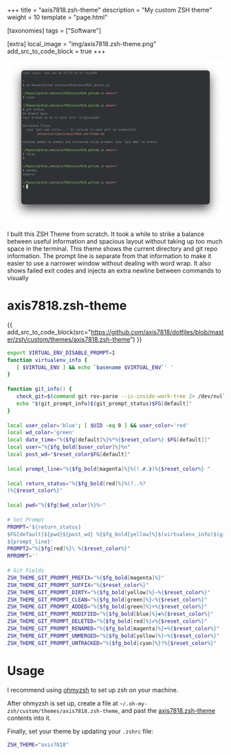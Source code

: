 +++
title = "axis7818.zsh-theme"
description = "My custom ZSH theme"
weight = 10
template = "page.html"

[taxonomies]
tags = ["Software"]

[extra]
local_image = "img/axis7818.zsh-theme.png"
add_src_to_code_block = true
+++

![axis7818.zsh-theme](/img/axis7818.zsh-theme.png)

I built this ZSH Theme from scratch. It took a while to strike a balance between useful information and spacious layout without taking up too much space in the terminal. This theme shows the current directory and git repo information. The prompt line is separate from that information to make it easier to use a narrower window without dealing with word wrap. It also shows failed exit codes and injects an extra newline between commands to visually

# axis7818.zsh-theme

{{ add_src_to_code_block(src="https://github.com/axis7818/dotfiles/blob/master/zsh/custom/themes/axis7818.zsh-theme") }}
```zsh
export VIRTUAL_ENV_DISABLE_PROMPT=1
function virtualenv_info {
   [ $VIRTUAL_ENV ] && echo `basename $VIRTUAL_ENV`' '
}

function git_info() {
   check_git=$(command git rev-parse --is-inside-work-tree 2> /dev/null) || return 0
   echo "$(git_prompt_info)$(git_prompt_status)$FG[default]"
}

local user_color='blue'; [ $UID -eq 0 ] && user_color='red'
local wd_color='green'
local date_time="%{$fg[default]%}%*%{$reset_color%} $FG[default]]"
local user="%{$fg_bold[$user_color]%}%n"
local post_wd="$reset_color$FG[default]"

local prompt_line="%{$fg_bold[magenta]%}%(!.#.❱)%{$reset_color%} "

local return_status="%{$fg_bold[red]%}%(?..%?
)%{$reset_color%}"

local pwd="%{$fg[$wd_color]%}%~"

# Set Prompt
PROMPT='${return_status}
$FG[default]${pwd}${post_wd} %{$fg_bold[yellow]%}$(virtualenv_info)$(git_info)
${prompt_line}'
PROMPT2="%{$fg[red]%}\ %{$reset_color%}"
RPROMPT=''

# Git Fields
ZSH_THEME_GIT_PROMPT_PREFIX="%{$fg_bold[magenta]%}"
ZSH_THEME_GIT_PROMPT_SUFFIX="%{$reset_color%}"
ZSH_THEME_GIT_PROMPT_DIRTY="%{$fg_bold[yellow]%}∼%{$reset_color%}"
ZSH_THEME_GIT_PROMPT_CLEAN="%{$fg_bold[green]%}✓%{$reset_color%}"
ZSH_THEME_GIT_PROMPT_ADDED="%{$fg_bold[green]%}+%{$reset_color%}"
ZSH_THEME_GIT_PROMPT_MODIFIED="%{$fg_bold[blue]%}✱%{$reset_color%}"
ZSH_THEME_GIT_PROMPT_DELETED="%{$fg_bold[red]%}✗%{$reset_color%}"
ZSH_THEME_GIT_PROMPT_RENAMED="%{$fg_bold[magenta]%}➦%{$reset_color%}"
ZSH_THEME_GIT_PROMPT_UNMERGED="%{$fg_bold[yellow]%}✂%{$reset_color%}"
ZSH_THEME_GIT_PROMPT_UNTRACKED="%{$fg_bold[cyan]%}?%{$reset_color%}"
```

# Usage

I recommend using [ohmyzsh](https://github.com/ohmyzsh/ohmyzsh?tab=readme-ov-file#getting-started) to set up zsh on your machine.

After ohmyzsh is set up, create a file at `~/.oh-my-zsh/custom/themes/axis7818.zsh-theme`, and past the [axis7818.zsh-theme](#axis7818-zsh-theme) contents into it.

Finally, set your theme by updating your `.zshrc` file:

```zsh
ZSH_THEME="axis7818"
```
